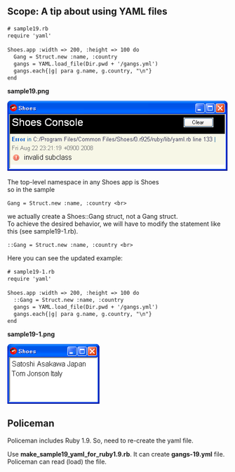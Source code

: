 Scope: A tip about using YAML files
-----------------------------------

	# sample19.rb
	require 'yaml'
	
	Shoes.app :width => 200, :height => 100 do
	  Gang = Struct.new :name, :country
	  gangs = YAML.load_file(Dir.pwd + '/gangs.yml')
	  gangs.each{|g| para g.name, g.country, "\n"}
	end

**sample19.png**

![sample19.png](http://github.com/ashbb/shoes_tutorial_html/raw/master/images/sample19.png)

The top-level namespace in any Shoes app is Shoes <br>
so in the sample <br>

	Gang = Struct.new :name, :country <br>

we actually create a Shoes::Gang struct, not a Gang struct.  <br>
To achieve the desired behavior, we will have to modify the statement like this (see sample19-1.rb).  <br>

	::Gang = Struct.new :name, :country <br>

Here you can see the updated example:


	# sample19-1.rb
	require 'yaml'
	
	Shoes.app :width => 200, :height => 100 do
	  ::Gang = Struct.new :name, :country
	  gangs = YAML.load_file(Dir.pwd + '/gangs.yml')
	  gangs.each{|g| para g.name, g.country, "\n"}
	end

**sample19-1.png**

![sample19-1.png](http://github.com/ashbb/shoes_tutorial_html/raw/master/images/sample19-1.png)


Policeman
---------

Policeman includes Ruby 1.9. So, need to re-create the yaml file. 

Use **make\_sample19\_yaml\_for\_ruby1.9.rb**. It can create **gangs-19.yml** file. Policeman can read (load) the file.

